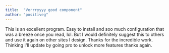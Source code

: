 ```yaml
---
title:  "Verrryyyy good component"
author: "positiveg"
---
```

This is an excellent program. Easy to install and soo much configuration that was a breeze once you read, lol. But I would definitely suggest this to others and use it again on other sites I design. Thanks for the incredible work. Thinking I'll update by going pro to unlock more features thanks again.
